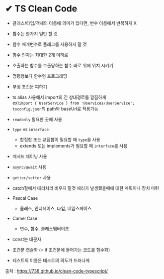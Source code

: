 # ✔ TS Clean Code 



- 클래스/타입/객체의 이름에 의미가 있다면, 변수 이름에서 반복하지 X



- 함수는 한가지 일만 할 것



- 함수 매개변수로 플래그를 사용하지 말 것



- 함수 인자는 최대한 2개 이하로



- 호출하는 함수를 호출당하는 함수 바로 위에 위치 시키기



- 명령형보다 함수형 프로그래밍



- 부정 조건문 피하기



- ts alias 사용해서 import의 긴 상대경로를 깔끔하게<br/>
ex)`import { UserService } from '@services/UserService';`<br/>
`tsconfig.json`의 path와 baseUrl로 적용가능



- `readonly` 필요한 곳에 사용



- `type` vs `interface`
  - 합집합 또는 교집합이 필요할 때 `type`을 사용
  - extends 또는 implements가 필요할 때 `interface`를 사용



- 메서드 체이닝 사용



- `async/await` 사용



- `getter/setter` 사용



- catch절에서 에러처리 비우지 말것  에러가 발생했을때에 대한 계획이나 장치 마련

  

- Pascal Case

  - 클래스, 인터페이스, 타입, 네임스페이스

- Camel Case

  - 변수, 함수, 클래스멤버이름

- const는 대문자



- 조건문 캡슐화 (= if 조건문에 들어가는 코드를 함수화)



- 테스트의 이름은 테스트의 의도가 드러나게







출처 : https://738.github.io/clean-code-typescript/ 
